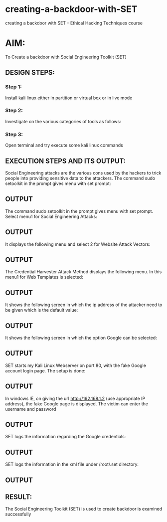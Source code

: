 # creating-a-backdoor-with-SET
creating a backdoor with SET - Ethical Hacking Techniques course

# AIM:
To Create a backdoor with Social Engineering Toolkit (SET)

## DESIGN STEPS:

### Step 1:

Install kali linux either in partition or virtual box or in live mode


### Step 2:

Investigate on the various categories of tools as follows:

### Step 3:

Open terminal and try execute some kali linux commands

## EXECUTION STEPS AND ITS OUTPUT:
Social Engineering attacks are the various cons used by the hackers to trick people into providing sensitive data to the attackers. 
The command sudo setoolkit in the prompt gives menu with set prompt:
## OUTPUT



The command sudo setoolkit in the prompt gives menu with set prompt. Select menu1 for Social Engineering Attacks:
## OUTPUT



It displays the following menu and select 2 for Website Attack Vectors:
## OUTPUT



The Credential Harvester Attack Method displays the following menu. In this menu1 for Web Templates is selected:
## OUTPUT



It shows the following screen in which the ip address of the attacker need to be given which is the default value:
## OUTPUT




It shows the following screen in which the option Google can be selected:
## OUTPUT





SET starts my Kali Linux Webserver on port 80, with the fake Google account login page. The setup is done:
## OUTPUT




In windows IE, on giving the url http://192.168.1.2 (use appropriate IP address), the fake Google page is displayed. The victim can enter the username and password
## OUTPUT


SET logs the information regarding the Google credentials:
## OUTPUT



SET logs the information in the xml file under /root/.set directory:
## OUTPUT












## RESULT:
The Social Engineering Toolkit (SET) is used to create backdoor is  examined successfully

